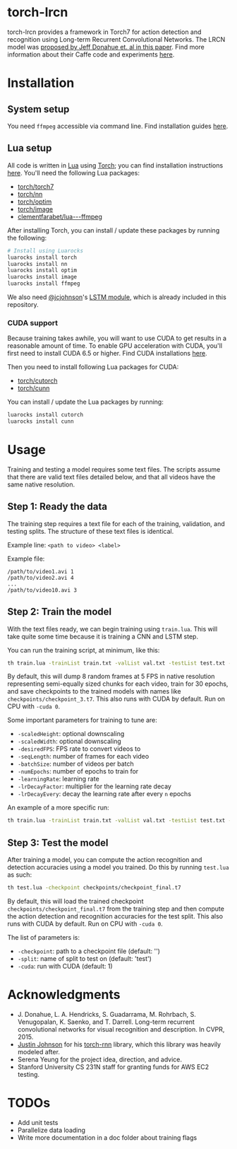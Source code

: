 # torch-lrcn
torch-lrcn provides a framework in Torch7 for action detection and recognition using Long-term Recurrent Convolutional Networks. The LRCN model was [proposed by Jeff Donahue et. al in this paper](http://arxiv.org/pdf/1411.4389v3.pdf). Find more information about their Caffe code and experiments [here](http://www.eecs.berkeley.edu/~lisa_anne/LRCN_video).

# Installation
## System setup
You need `ffmpeg` accessible via command line. Find installation guides [here](https://trac.ffmpeg.org/wiki/CompilationGuide).

## Lua setup
All code is written in [Lua](http://www.lua.org/) using [Torch](http://torch.ch); you can find installation instructions
[here](http://torch.ch/docs/getting-started.html#_). You'll need the following Lua packages:

- [torch/torch7](https://github.com/torch/torch7)
- [torch/nn](https://github.com/torch/nn)
- [torch/optim](https://github.com/torch/optim)
- [torch/image](https://github.com/torch/image)
- [clementfarabet/lua---ffmpeg](https://github.com/clementfarabet/lua---ffmpeg)

After installing Torch, you can install / update these packages by running the following:

```bash
# Install using Luarocks
luarocks install torch
luarocks install nn
luarocks install optim
luarocks install image
luarocks install ffmpeg
```

We also need [@jcjohnson](https://github.com/jcjohnson)'s [LSTM module](https://github.com/jcjohnson/torch-rnn/blob/master/LSTM.lua), which is already included in this repository.

### CUDA support
Because training takes awhile, you will want to use CUDA to get results in a reasonable amount of time. To enable GPU acceleration with CUDA, you'll first need to install CUDA 6.5 or higher. Find CUDA installations [here](https://developer.nvidia.com/cuda-downloads).

Then you need to install following Lua packages for CUDA:
- [torch/cutorch](https://github.com/torch/cutorch)
- [torch/cunn](https://github.com/torch/cunn)

You can install / update the Lua packages by running:

```bash
luarocks install cutorch
luarocks install cunn
```

# Usage
Training and testing a model requires some text files. The scripts assume that there are valid text files detailed below, and that all videos have the same native resolution.

## Step 1: Ready the data
The training step requires a text file for each of the training, validation, and testing splits. The structure of these text files is identical.

Example line: `<path to video> <label>`

Example file:
```
/path/to/video1.avi 1
/path/to/video2.avi 4
...
/path/to/video10.avi 3
```

## Step 2: Train the model
With the text files ready, we can begin training using `train.lua`. This will take quite some time because it is training a CNN and LSTM step.

You can run the training script, at minimum, like this:

```bash
th train.lua -trainList train.txt -valList val.txt -testList test.txt -numClasses 101 -videoHeight 240 -videoWidth 320
```

By default, this will dump 8 random frames at 5 FPS in native resolution representing semi-equally sized chunks for each video, train for 30 epochs, and save checkpoints to the trained models with names like `checkpoints/checkpoint_3.t7`. This also runs with CUDA by default. Run on CPU with `-cuda 0`.

Some important parameters for training to tune are:
- `-scaledHeight`: optional downscaling
- `-scaledWidth`: optional downscaling
- `-desiredFPS`: FPS rate to convert videos to
- `-seqLength`: number of frames for each video
- `-batchSize`: number of videos per batch
- `-numEpochs`: number of epochs to train for
- `-learningRate`: learning rate
- `-lrDecayFactor`: multiplier for the learning rate decay
- `-lrDecayEvery`: decay the learning rate after every `n` epochs

An example of a more specific run:

```bash
th train.lua -trainList train.txt -valList val.txt -testList test.txt -numClasses 101 -videoHeight 240 -videoWidth 320 -scaledHeight 224 -scaledWidth 224 -seqLength 16 -batchSize 4 -numEpochs 15
```

<!--There are many more flags you can use to configure training; [read about them here](doc/flags.md#training).-->

## Step 3: Test the model
After training a model, you can compute the action recognition and detection accuracies using a model you trained. Do this by running `test.lua` as such:

```bash
th test.lua -checkpoint checkpoints/checkpoint_final.t7
```

By default, this will load the trained checkpoint `checkpoints/checkpoint_final.t7` from the training step and then compute the action detection and recognition accuracies for the test split. This also runs with CUDA by default. Run on CPU with `-cuda 0`.

The list of parameters is:
- `-checkpoint`: path to a checkpoint file (default: '')
- `-split`: name of split to test on (default: 'test')
- `-cuda`: run with CUDA (default: 1)

# Acknowledgments
- J. Donahue, L. A. Hendricks, S. Guadarrama, M. Rohrbach, S. Venugopalan, K. Saenko, and T. Darrell. Long-term recurrent convolutional networks for visual recognition and description. In CVPR, 2015.
- [Justin Johnson](https://github.com/jcjohnson) for his [torch-rnn](https://github.com/jcjohnson/torch-rnn) library, which this library was heavily modeled after.
- Serena Yeung for the project idea, direction, and advice.
- Stanford University CS 231N staff for granting funds for AWS EC2 testing.

# TODOs
- Add unit tests
- Parallelize data loading
- Write more documentation in a doc folder about training flags
